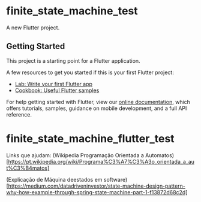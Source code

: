 # finite_state_machine_test

A new Flutter project.

## Getting Started

This project is a starting point for a Flutter application.

A few resources to get you started if this is your first Flutter project:

- [Lab: Write your first Flutter app](https://flutter.dev/docs/get-started/codelab)
- [Cookbook: Useful Flutter samples](https://flutter.dev/docs/cookbook)

For help getting started with Flutter, view our
[online documentation](https://flutter.dev/docs), which offers tutorials,
samples, guidance on mobile development, and a full API reference.
# finite_state_machine_flutter_test

Links que ajudam:
(Wikipedia Programação Orientada a Automatos)
[https://pt.wikipedia.org/wiki/Programa%C3%A7%C3%A3o_orientada_a_aut%C3%B4matos]

(Explicação de Máquina deestados em software)
[https://medium.com/datadriveninvestor/state-machine-design-pattern-why-how-example-through-spring-state-machine-part-1-f13872d68c2d]
